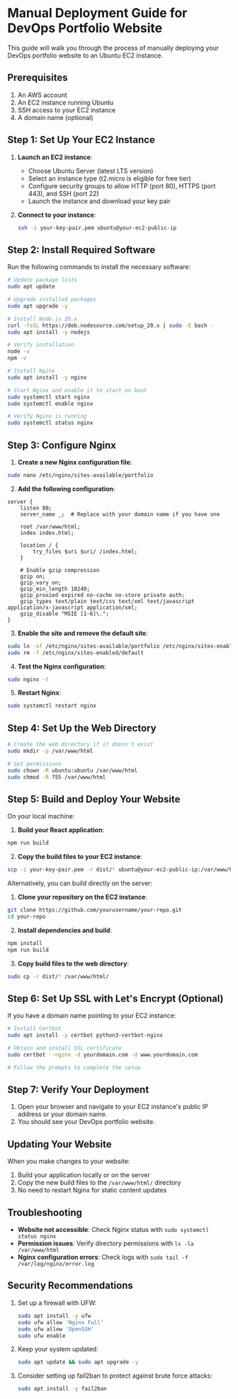 # Manual Deployment Guide for DevOps Portfolio Website

This guide will walk you through the process of manually deploying your DevOps portfolio website to an Ubuntu EC2 instance.

## Prerequisites

1. An AWS account
2. An EC2 instance running Ubuntu
3. SSH access to your EC2 instance
4. A domain name (optional)

## Step 1: Set Up Your EC2 Instance

1. **Launch an EC2 instance**:
   - Choose Ubuntu Server (latest LTS version)
   - Select an instance type (t2.micro is eligible for free tier)
   - Configure security groups to allow HTTP (port 80), HTTPS (port 443), and SSH (port 22)
   - Launch the instance and download your key pair

2. **Connect to your instance**:
   ```bash
   ssh -i your-key-pair.pem ubuntu@your-ec2-public-ip
   ```

## Step 2: Install Required Software

Run the following commands to install the necessary software:

```bash
# Update package lists
sudo apt update

# Upgrade installed packages
sudo apt upgrade -y

# Install Node.js 20.x
curl -fsSL https://deb.nodesource.com/setup_20.x | sudo -E bash -
sudo apt install -y nodejs

# Verify installation
node -v
npm -v

# Install Nginx
sudo apt install -y nginx

# Start Nginx and enable it to start on boot
sudo systemctl start nginx
sudo systemctl enable nginx

# Verify Nginx is running
sudo systemctl status nginx
```

## Step 3: Configure Nginx

1. **Create a new Nginx configuration file**:

```bash
sudo nano /etc/nginx/sites-available/portfolio
```

2. **Add the following configuration**:

```nginx
server {
    listen 80;
    server_name _;  # Replace with your domain name if you have one

    root /var/www/html;
    index index.html;

    location / {
        try_files $uri $uri/ /index.html;
    }

    # Enable gzip compression
    gzip on;
    gzip_vary on;
    gzip_min_length 10240;
    gzip_proxied expired no-cache no-store private auth;
    gzip_types text/plain text/css text/xml text/javascript application/x-javascript application/xml;
    gzip_disable "MSIE [1-6]\.";
}
```

3. **Enable the site and remove the default site**:

```bash
sudo ln -sf /etc/nginx/sites-available/portfolio /etc/nginx/sites-enabled/
sudo rm -f /etc/nginx/sites-enabled/default
```

4. **Test the Nginx configuration**:

```bash
sudo nginx -t
```

5. **Restart Nginx**:

```bash
sudo systemctl restart nginx
```

## Step 4: Set Up the Web Directory

```bash
# Create the web directory if it doesn't exist
sudo mkdir -p /var/www/html

# Set permissions
sudo chown -R ubuntu:ubuntu /var/www/html
sudo chmod -R 755 /var/www/html
```

## Step 5: Build and Deploy Your Website

On your local machine:

1. **Build your React application**:

```bash
npm run build
```

2. **Copy the build files to your EC2 instance**:

```bash
scp -i your-key-pair.pem -r dist/* ubuntu@your-ec2-public-ip:/var/www/html/
```

Alternatively, you can build directly on the server:

1. **Clone your repository on the EC2 instance**:

```bash
git clone https://github.com/yourusername/your-repo.git
cd your-repo
```

2. **Install dependencies and build**:

```bash
npm install
npm run build
```

3. **Copy build files to the web directory**:

```bash
sudo cp -r dist/* /var/www/html/
```

## Step 6: Set Up SSL with Let's Encrypt (Optional)

If you have a domain name pointing to your EC2 instance:

```bash
# Install Certbot
sudo apt install -y certbot python3-certbot-nginx

# Obtain and install SSL certificate
sudo certbot --nginx -d yourdomain.com -d www.yourdomain.com

# Follow the prompts to complete the setup
```

## Step 7: Verify Your Deployment

1. Open your browser and navigate to your EC2 instance's public IP address or your domain name.
2. You should see your DevOps portfolio website.

## Updating Your Website

When you make changes to your website:

1. Build your application locally or on the server
2. Copy the new build files to the `/var/www/html/` directory
3. No need to restart Nginx for static content updates

## Troubleshooting

- **Website not accessible**: Check Nginx status with `sudo systemctl status nginx`
- **Permission issues**: Verify directory permissions with `ls -la /var/www/html`
- **Nginx configuration errors**: Check logs with `sudo tail -f /var/log/nginx/error.log`

## Security Recommendations

1. Set up a firewall with UFW:
   ```bash
   sudo apt install -y ufw
   sudo ufw allow 'Nginx Full'
   sudo ufw allow 'OpenSSH'
   sudo ufw enable
   ```

2. Keep your system updated:
   ```bash
   sudo apt update && sudo apt upgrade -y
   ```

3. Consider setting up fail2ban to protect against brute force attacks:
   ```bash
   sudo apt install -y fail2ban
   ```